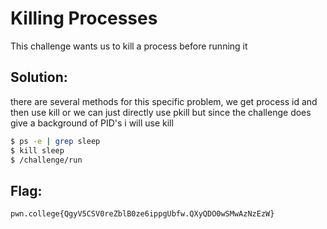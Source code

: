 # Killing Processes

This challenge wants us to kill a process before running it 

## Solution:

there are several methods for this specific problem, we get process id and then use kill or we can just directly use pkill but since the challenge does give a background of PID's i will use kill

```sh
$ ps -e | grep sleep
$ kill sleep
$ /challenge/run
```

## Flag: 

```
pwn.college{QgyV5CSV0reZblB0ze6ippgUbfw.QXyQDO0wSMwAzNzEzW}
```



